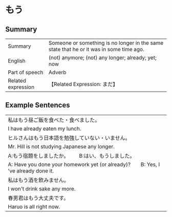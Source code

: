 # もう

## Summary

<table><tr>   <td>Summary</td>   <td>Someone or something is no longer in the same state that he or it was in some time ago.</td></tr><tr>   <td>English</td>   <td>(not) anymore; (not) any longer; already; yet; now</td></tr><tr>   <td>Part of speech</td>   <td>Adverb</td></tr><tr>   <td>Related expression</td>   <td>【Related Expression: まだ】</td></tr></table>

## Example Sentences

<table><tr><td>私はもう昼ご飯を食べた・食べました。</td></tr><tr><td>I have already eaten my lunch.</td></tr><tr><td>ヒルさんはもう日本語を勉強していない・いません。</td></tr><tr><td>Mr. Hill is not studying Japanese any longer.</td></tr><tr><td>A:もう宿題をしましたか。  B:はい、もうしました。</td></tr><tr><td>A: Have you done your homework yet (or already)?&emsp;&emsp;B: Yes, I 've already done it.</td></tr><tr><td>私はもう酒を飲みません。</td></tr><tr><td>I won't drink sake any more.</td></tr><tr><td>春男君はもう大丈夫です。</td></tr><tr><td>Haruo is all right now.</td></tr></table>

